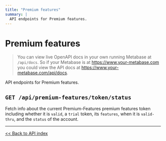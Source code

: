 ```yaml
---
title: "Premium features"
summary: |
  API endpoints for Premium features.
---
```


# Premium features

> You can view live OpenAPI docs in your own running Metabase at `/api/docs`.
   So if your Metabase is at https://www.your-metabase.com you could view
   the API docs at https://www.your-metabase.com/api/docs.

API endpoints for Premium features.

## `GET /api/premium-features/token/status`

Fetch info about the current Premium-Features premium features token including whether it is `valid`, a `trial` token, its
  `features`, when it is `valid-thru`, and the `status` of the account.

---

[<< Back to API index](../api-documentation.md)
